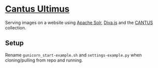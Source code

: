 # [Cantus Ultimus](http://cantus.simssa.ca/)

Serving images on a website using [Apache Solr](http://lucene.apache.org/solr/), [Diva.js](https://ddmal.github.io/diva.js/) and the [CANTUS](http://cantusdatabase.org/) collection.


## Setup

Rename `gunicorn_start-example.sh` and `settings-example.py` when cloning/pulling from repo and running.
